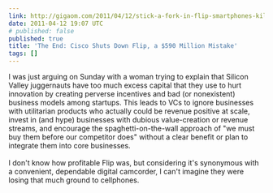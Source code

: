 ```yaml
---
link: http://gigaom.com/2011/04/12/stick-a-fork-in-flip-smartphones-killed-the-video-star/
date: 2011-04-12 19:07 UTC
# published: false
published: true
title: 'The End: Cisco Shuts Down Flip, a $590 Million Mistake'
tags: []
---
```


I was just arguing on Sunday with a woman trying to explain that Silicon Valley juggernauts have too much excess capital that they use to hurt innovation by creating perverse incentives and bad (or nonexistent) business models among startups. This leads to VCs to ignore businesses with utilitarian products who actually could be revenue positive at scale, invest in (and hype) businesses with dubious value-creation or revenue streams, and encourage the spaghetti-on-the-wall approach of "we must buy them before our competitor does" without a clear benefit or plan to integrate them into core businesses. <br><br>I don't know how profitable Flip was, but considering it's synonymous with a convenient, dependable digital camcorder, I can't imagine they were losing that much ground to cellphones.
